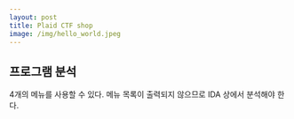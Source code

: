 ```yaml
---
layout: post
title: Plaid CTF shop
image: /img/hello_world.jpeg
---
```


## 프로그램 분석
4개의 메뉴를 사용할 수 있다.
메뉴 목록이 출력되지 않으므로 IDA 상에서 분석해야 한다.
